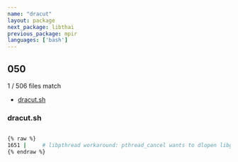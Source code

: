```yaml
---
name: "dracut"
layout: package
next_package: libthai
previous_package: mpir
languages: ['bash']
---
```

## 050
1 / 506 files match

 - [dracut.sh](#dracutsh)

### dracut.sh

```bash

{% raw %}
1651 |     # libpthread workaround: pthread_cancel wants to dlopen libgcc_s.so
{% endraw %}

```
